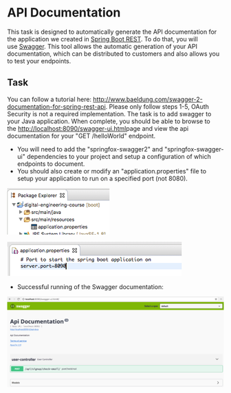 # API Documentation

This task is designed to automatically generate the API documentation for the application we created in [Spring Boot REST](Spring_Boot_REST). To do that, you will use [Swagger](https://swagger.io/). This tool allows the automatic generation of your API documentation, which can be distributed to customers and also allows you to test your endpoints. 

## Task

You can follow a tutorial here: <http://www.baeldung.com/swagger-2-documentation-for-spring-rest-api>. Please only follow steps 1-5, OAuth Security is not a required implementation. The task is to add swagger to your Java application. When complete, you should be able to browse to the [http://localhost:8090/swagger-ui.html](http://localhost/swagger-ui.html)page and view the api documentation for your "GET /helloWorld" endpoint.

-   You will need to add the "springfox-swagger2" and "springfox-swagger-ui" dependencies to your project and setup a configuration of which endpoints to document.
-   You should also create or modify an "application.properties" file to setup your application to run on a specified port (not 8080).
  
![](attachments/418676767/424149031.png?height=250)

![](attachments/418676767/423952413.png)

-   Successful running of the Swagger documentation:

![](attachments/418676767/418873395.png?height=250)



